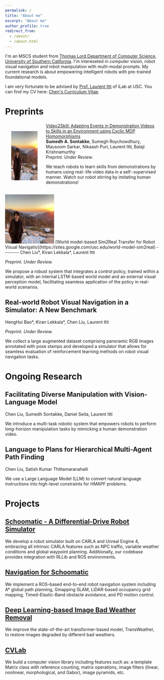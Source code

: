 ```yaml
---
permalink: /
title: "About me"
excerpt: "About me"
author_profile: true
redirect_from: 
  - /about/
  - /about.html
---
```


I'm an MSCS student from [Thomas Lord Department of Computer Science](https://www.cs.usc.edu/), [University of Southern California](https://www.usc.edu/). I'm intereseted in computer vision, robot visual navigation and robot manipulation with multi-modal prompts. My current research is about empowering intelligent robots with pre-trained foundational models. 

I am very fortunate to be advised by [Prof. Laurent Itti](http://ilab.usc.edu/itti/) of iLab at USC.
You can find my CV here: [Chen's Curriculum Vitae](../assets/Chen_Liu_Resume.pdf).

Preprints
========
<table style="width:100%;border:0px;border-spacing:0px;border-collapse:separate;margin-right:auto;margin-left:auto;"  cellspacing="0" cellpadding="0" >
  <tbody>
<tr>
            <td style="padding:20px;width:25%;vertical-align:middle">
              <img src="../images/profile.png" alt="clean-usnob" width="160" height="160">
            </td>
            <td width="75%" valign="middle">
              <a href="https://arxiv.org/abs/2109.03813">
                <papertitle>Video2Skill: Adapting Events in Demonstration Videos to Skills in an Environment using Cyclic MDP Homomorphisms</papertitle>
              </a>
              <br>
              <strong>Sumedh A. Sontakke</strong>, Sumegh Roychowdhury, Mausoom Sarkar, Nikaash Puri, Laurent Itti, Balaji Krishnamurthy
              <br>
              <em>Preprint. Under Review. </em>
              <p>We teach robots to learn skills from demonstrations by humans using real-life video data in a self-supervised manner. Watch our robot stirring by imitating human demonstrations!</p>
            </td>
</tr>
  </tbody>
</table>
<img src="../images/profile.png" alt="clean-usnob" width="160" height="160"/> [World model-based Sim2Real Transfer for Robot Visual Navigatio](https://sites.google.com/usc.edu/world-model-sim2real)
--------
Chen Liu*, Kiran Lekkala*, Laurent Itti

*Preprint. Under Review.*

We propose a robust system that integrates a control policy, trained within a simulator, with an internal LSTM-based world model and an external visual perception model, facilitating seamless application of the policy in real-world scenarios.

Real-world Robot Visual Navigation in a Simulator: A New Benchmark
---------
HengHui Bao*, Kiran Lekkala*, Chen Liu, Laurent Itti

*Preprint. Under Review.*

We collect a large augmented dataset comprising panoramic RGB images annotated with pose stamps and developed a simulator that allows for seamless evaluation of reinforcement learning methods on robot visual navigation tasks. 

Ongoing Research
========

Facilitating Diverse Manipulation with Vision-Language Model
-------
Chen Liu, Sumedh Sontakke, Daniel Seita, Laurent Itti

We introduce a multi-task robotic system that empowers robots to perform long-horizon manipulation tasks by mimicking a human demonstration video.

Language to Plans for Hierarchical Multi-Agent Path Finding
-------
Chen Liu, Satish Kumar Thittamaranahalli

We use a Large Language Model (LLM) to convert natural language instructions into high-level constraints for HMAPF problems.

Projects
========

[Schoomatic  - A Differential-Drive Robot Simulator](https://github.com/crellian/carla-scoomatic) 
-------
We develop a robot simulator built on CARLA and Unreal Engine 4, embracing all intrinsic CARLA features such as NPC traffic, variable weather conditions and global waypoint planning. Additionally, our codebase provides integration with RLLib and ROS environments.

[Navigation for Schoomatic](https://github.com/crellian/BeoPlan)
-------
We implement a ROS-based end-to-end robot navigation system including A* global path planning, Gmapping SLAM, LiDAR-based occupancy grid mapping, Timed-Elastic-Band obstacle avoidance, and PD motion control.

[Deep Learning-based Image Bad Weather Removal](../assets/weather.pdf)
-------
We improve the state-of-the-art transformer-based model, TransWeather, to restore images degraded by different bad weathers.

[CVLab](https://github.com/crellian/CVLab)
-------
We build a computer vision library including features such as: a template Matrix class with reference counting, matrix operations, image filters (linear, nonlinear, morphological, and Gabor), image pyramids, etc.

